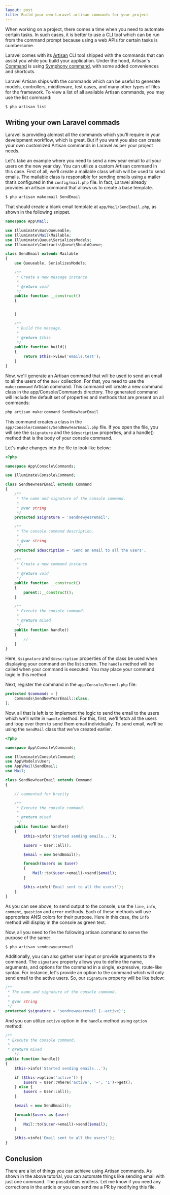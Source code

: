 ```yaml
---
layout: post
title: Build your own Laravel artisan commands for your project
---
```


When working on a project, there comes a time when you need to automate certain tasks. In such cases, it is better to use a CLI tool which can be run from the command prompt because using a web APIs for certain tasks is cumbersome. 

Laravel comes with its [Artisan](https://laravel.com/docs/5.7/artisan) CLI tool shipped with the commands that can assist you while you build your application. Under the hood, Artisan's [Command](https://github.com/laravel/framework/blob/5.4/src/Illuminate/Console/Command.php) is using [Symphony command](https://github.com/symfony/symfony/blob/4.2/src/Symfony/Component/Console/Command/Command.php), with some added conveniences and shortcuts. 

Laravel Artisan ships with the commands which can be useful to generate models, controllers, middleware, test cases, and many other types of files for the framework. To view a list of all available Artisan commands, you may use the list command:

```bash
$ php artisan list
```

## Writing your own Laravel commads

Laravel is providing alomost all the commands which you'll require in your development workflow, which is great. But if you want you also can create your own customized Artisan commands in Laravel as per your project needs. 

Let's take an example where you need to send a new year email to all your users on the new year day. You can utilize a custom Artisan command in this case. First of all, we’ll create a mailable class which will be used to send emails. The mailable class is responsible for sending emails using a mailer that’s configured in the `config/mail.php` file. In fact, Laravel already provides an artisan command that allows us to create a base template.

```bash
$ php artisan make:mail SendEmail
```

That should create a blank email template at `app/Mail/SendEmail.php`, as shown in the following snippet.


```php
namespace App\Mail;

use Illuminate\Bus\Queueable;
use Illuminate\Mail\Mailable;
use Illuminate\Queue\SerializesModels;
use Illuminate\Contracts\Queue\ShouldQueue;

class SendEmail extends Mailable
{
    use Queueable, SerializesModels;

    /**
     * Create a new message instance.
     *
     * @return void
     */
    public function __construct()
    {


    }

    /**
     * Build the message.
     *
     * @return $this
     */
    public function build()
    {
        return $this->view('emails.test');
    }
}
```

Now, we'll generate an Artisan command that will be used to send an email to all the users of the `User` collection. For that, you need to use the `make:command` Artisan command. This command will create a new command class in the app/Console/Commands directory. The generated command will include the default set of properties and methods that are present on all commands:

```bash
php artisan make:command SendNewYearEmail
```

This command creates a class in the `app/Console/Commands/SendNewYearEmail.php` file. If you open the file, you will see the `$signature` and the `$description` properties, and a handle() method that is the body of your console command.

Let's make changes into the file to look like below:

```php
<?php

namespace App\Console\Commands;

use Illuminate\Console\Command;

class SendNewYearEmail extends Command
{
    /**
     * The name and signature of the console command.
     *
     * @var string
     */
    protected $signature = 'sendnewyearemail';

    /**
     * The console command description.
     *
     * @var string
     */
    protected $description = 'Send an email to all the users';

    /**
     * Create a new command instance.
     *
     * @return void
     */
    public function __construct()
    {
        parent::__construct();
    }

    /**
     * Execute the console command.
     *
     * @return mixed
     */
    public function handle()
    {
        //
    }
}
```

Here, `$signature` and `$description` properties of the class be used when displaying your command on the list screen. The `handle` method will be called when your command is executed. You may place your command logic in this method.

Next, register the command in the `app/Console/Kernel.php` file:

```php
protected $commands = [
    Commands\SendNewYearEmail::class,
];
```

Now, all that is left is to implement the logic to send the email to the users which we'll write in `handle` method. For this, first, we'll fetch all the users and loop over them to send them email individiually. To send email, we'll be using the `SendMail` class that we've created earlier. 

```php
<?php

namespace App\Console\Commands;

use Illuminate\Console\Command;
use App\Models\User;
use App\Mail\SendEmail;
use Mail;

class SendNewYearEmail extends Command
{

    // commented for brevity

    /**
     * Execute the console command.
     *
     * @return mixed
     */
    public function handle()
    {
        $this->info('Started sending emails...');

        $users = User::all();

        $email = new SendEmail();

        foreach($users as $user)
        {
            Mail::to($user->email)->send($email);
        }

        $this->info('Email sent to all the users!');
    }
}
```

As you can see above, to send output to the console, use the `line`, `info`, `comment`, `question` and `error` methods. Each of these methods will use appropriate ANSI colors for their purpose. Here in this case, the `info` method will display in the console as green text.

Now, all you need to fire the following artisan command to serve the purpose of the same:

```bash
$ php artisan sendnewyearemail
```

Additionally, you can also gather user input or provide arguments to the command. The `signature` property allows you to define the name, arguments, and options for the command in a single, expressive, route-like syntax. For instance, let's provide an option to the command which will only send email to the active users. So, our `signature` property will be like below:

```php
/**
 * The name and signature of the console command.
 *
 * @var string
 */
protected $signature = 'sendnewyearemail {--active}';
```

And you can utilize `active` option in the `handle` method using `option` method:

```php
/**
 * Execute the console command.
 *
 * @return mixed
    */
public function handle()
{
    $this->info('Started sending emails...');

    if ($this->option('active')) {
        $users = User::Where('active', '=', '1')->get();
    } else {
        $users = User::all();
    }

    $email = new SendEmail();

    foreach($users as $user)
    {
        Mail::to($user->email)->send($email);
    }

    $this->info('Email sent to all the users!');
}
```

## Conclusion

There are a lot of things you can achieve using Artisan commands. As shown in the above tutorial, you can automate things like sending email with just one command. The possibilities endless. Let me know if you need any corrections in the article or you can send me a PR by modifying this file.